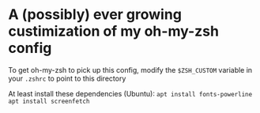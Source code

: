 # A (possibly) ever growing custimization of my oh-my-zsh config

To get oh-my-zsh to pick up this config, modify the `$ZSH_CUSTOM` variable in your `.zshrc` to point to this directory


At least install these dependencies (Ubuntu):
`apt install fonts-powerline`
`apt install screenfetch` 
